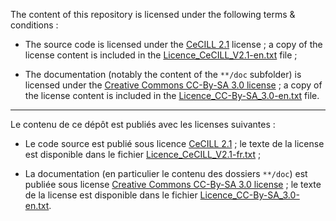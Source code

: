 The content of this repository is licensed under the following terms & conditions :

- The source code is licensed under the [CeCILL 2.1](http://www.cecill.info/licences/Licence_CeCILL_V2.1-en.txt) license ; a copy of the license content is included in the [Licence\_CeCILL\_V2.1-en.txt](./Licence_CeCILL_V2.1-en.txt) file ;

- The documentation (notably the content of the `**/doc` subfolder) is licensed under the [Creative Commons CC-By-SA 3.0 license](https://creativecommons.org/licenses/by-sa/3.0/) ; a copy of the license content is included in the [Licence\_CC-By-SA\_3.0-en.txt](./Licence_CC-By-SA_3.0-en.txt) file.

----

Le contenu de ce dépôt est publiés avec les licenses suivantes :

- Le code source est publié sous licence [CeCILL 2.1](http://www.cecill.info/licences/Licence_CeCILL_V2.1-en.txt) ; le texte de la license est disponible dans le fichier [Licence\_CeCILL\_V2.1-fr.txt](./Licence_CeCILL_V2.1-fr.txt) ;

- La documentation (en particulier le contenu des dossiers `**/doc`) est publiée sous license [Creative Commons CC-By-SA 3.0 license](https://creativecommons.org/licenses/by-sa/3.0/) ; le texte de la license est disponible dans le fichier [Licence\_CC-By-SA\_3.0-en.txt](./Licence_CC-By-SA_3.0-en.txt).
